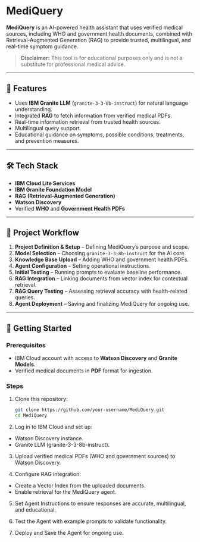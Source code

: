 # MediQuery

**MediQuery** is an AI-powered health assistant that uses verified medical sources, including WHO and government health documents, combined with Retrieval-Augmented Generation (RAG) to provide trusted, multilingual, and real-time symptom guidance.

> **Disclaimer:** This tool is for educational purposes only and is not a substitute for professional medical advice.

---

## 📌 Features
- Uses **IBM Granite LLM** (`granite-3-3-8b-instruct`) for natural language understanding.
- Integrated **RAG** to fetch information from verified medical PDFs.
- Real-time information retrieval from trusted health sources.
- Multilingual query support.
- Educational guidance on symptoms, possible conditions, treatments, and prevention measures.

---

## 🛠️ Tech Stack
- **IBM Cloud Lite Services**
- **IBM Granite Foundation Model**
- **RAG (Retrieval-Augmented Generation)**
- **Watson Discovery**
- Verified **WHO** and **Government Health PDFs**

---

## 📂 Project Workflow
1. **Project Definition & Setup** – Defining MediQuery’s purpose and scope.
2. **Model Selection** – Choosing `granite-3-3-8b-instruct` for the AI core.
3. **Knowledge Base Upload** – Adding WHO and government health PDFs.
4. **Agent Configuration** – Setting operational instructions.
5. **Initial Testing** – Running prompts to evaluate baseline performance.
6. **RAG Integration** – Linking documents from vector index for contextual retrieval.
7. **RAG Query Testing** – Assessing retrieval accuracy with health-related queries.
8. **Agent Deployment** – Saving and finalizing MediQuery for ongoing use.

---

## 🚀 Getting Started

### Prerequisites
- IBM Cloud account with access to **Watson Discovery** and **Granite Models**.
- Verified medical documents in **PDF** format for ingestion.

### Steps
1. Clone this repository:
   ```bash
   git clone https://github.com/your-username/MediQuery.git
   cd MediQuery
2. Log in to IBM Cloud and set up:
  - Watson Discovery instance.
  - Granite LLM (granite-3-3-8b-instruct).

3. Upload verified medical PDFs (WHO and government sources) to Watson Discovery.

4. Configure RAG integration:
  - Create a Vector Index from the uploaded documents.
  - Enable retrieval for the MediQuery agent.

5. Set Agent Instructions to ensure responses are accurate, multilingual, and educational.

6. Test the Agent with example prompts to validate functionality.

7. Deploy and Save the Agent for ongoing use.
